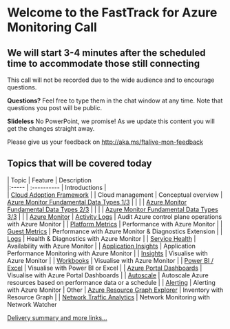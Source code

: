 # Welcome to the FastTrack for Azure Monitoring Call
## We will start 3-4 minutes after the scheduled time to accommodate those still connecting

This call will not be recorded due to the wide audience and to encourage questions.

**Questions?** Feel free to type them in the chat window at any time. Note that questions you post will be public.

**Slideless** No PowerPoint, we promise! As we update this content you will get the changes straight away.

Please give us your feedback on http://aka.ms/ftalive-mon-feedback

## Topics that will be covered today

| Topic    | Feature																										| Description  
|:-----																										| :----------
| Introductions 																									| 		
| [Cloud Adoption Framework](https://docs.microsoft.com/en-us/azure/cloud-adoption-framework/manage/)   		|											| Cloud management 
| Conceptual overview    |  [Azure Monitor Fundamental Data Types 1/3](FUNDAMENTAL-DATATYPES1.png)          |    |
|    | [Azure Monitor Fundamental Data Types 2/3](FUNDAMENTAL-DATATYPES2.png)   |    |
|    | [Azure Monitor Fundamental Data Types 3/3](FUNDAMENTAL-DATATYPES3.png)   |    |
| [Azure Monitor](https://docs.microsoft.com/en-us/azure/azure-monitor/)    | [Activity Logs](https://docs.microsoft.com/en-us/azure/azure-monitor/platform/activity-log)															| Audit Azure control plane operations with Azure Monitor
|    | [Platform Metrics](https://docs.microsoft.com/en-us/azure/azure-monitor/platform/data-platform-metrics)													| Performance with Azure Monitor
|    | [Guest Metrics](https://docs.microsoft.com/en-us/azure/azure-monitor/platform/diagnostics-extension-overview)													| Performance with Azure Monitor & Diagnostics Extension
|    | [Logs](https://docs.microsoft.com/en-us/azure/azure-monitor/platform/data-platform-logs)															| Health & Diagnostics with Azure Monitor
|    | [Service Health](https://docs.microsoft.com/en-us/azure/service-health/)																	| Availability with Azure Monitor
|    | [Application Insights](https://docs.microsoft.com/en-us/azure/azure-monitor/app/app-insights-overview)													| Application Performance Monitoring with Azure Monitor
|    | [Insights](https://docs.microsoft.com/en-us/azure/azure-monitor/insights/insights-overview)															| Visualise with Azure Monitor
|    | [Workbooks](https://docs.microsoft.com/en-us/azure/azure-monitor/platform/workbooks-overview)															| Visualise with Azure Monitor
|    | [Power BI / Excel](https://docs.microsoft.com/en-us/azure/azure-monitor/platform/powerbi)															| Visualise with Power BI or Excel
|    | [Azure Portal Dashboards](https://docs.microsoft.com/en-us/azure/azure-portal/azure-portal-dashboards#:~:text=%20Create%20and%20share%20dashboards%20in%20the%20Azure,want%20to%20copy.%20In%20the%20page...%20More%20)	| Visualise with Azure Portal Dashboards
|    | [Autoscale](https://docs.microsoft.com/en-us/azure/azure-monitor/platform/autoscale-overview)												| Autoscale Azure resources based on performance data or a schedule
|    | [Alerting](https://docs.microsoft.com/en-us/azure/azure-monitor/platform/alerts-overview)															| Alerting with Azure Monitor
|  Other  | [Azure Resource Graph Explorer](https://docs.microsoft.com/en-us/azure/governance/resource-graph/)														| Inventory with Resource Graph
|    | [Network Traffic Analytics](https://docs.microsoft.com/en-us/azure/network-watcher/traffic-analytics)														| Network Monitoring with Network Watcher

[Delivery summary and more links...](WALKTHROUGH.md)